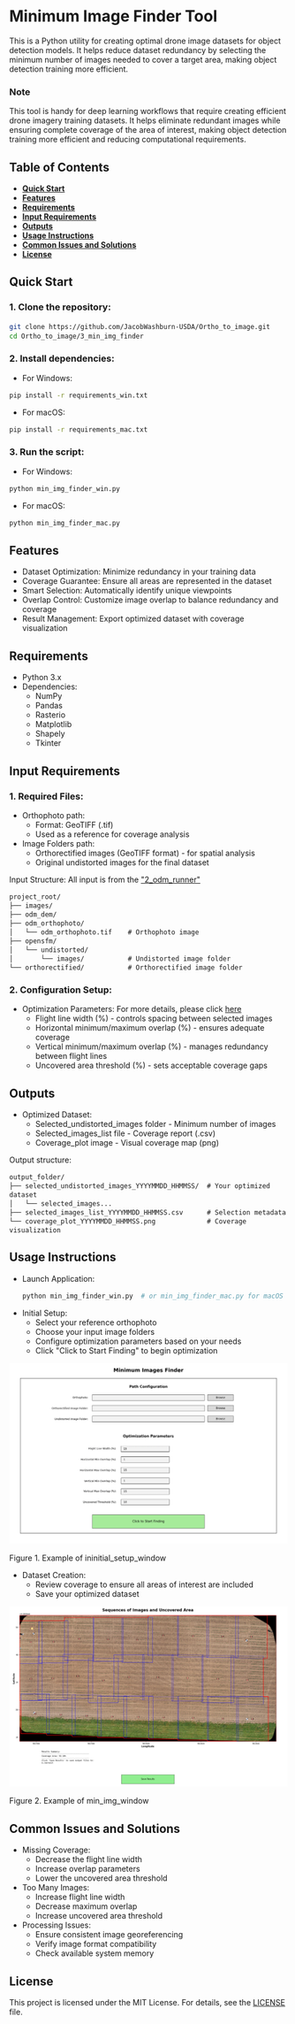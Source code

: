# **Minimum Image Finder Tool**

This is a Python utility for creating optimal drone image datasets for object detection models. It helps reduce dataset redundancy by selecting the minimum number of images needed to cover a target area, making object detection training more efficient.

### **Note**
This tool is handy for deep learning workflows that require creating efficient drone imagery training datasets. It helps eliminate redundant images while ensuring complete coverage of the area of interest, making object detection training more efficient and reducing computational requirements.

## Table of Contents
- [**Quick Start**](#quick-start)
- [**Features**](#features)
- [**Requirements**](#requirements)
- [**Input Requirements**](#input-requirements)
- [**Outputs**](#outputs)
- [**Usage Instructions**](#usage-instructions)
- [**Common Issues and Solutions**](#common-issues-and-solutions)
- [**License**](#license)

## Quick Start

### 1. Clone the repository:
```bash
git clone https://github.com/JacobWashburn-USDA/Ortho_to_image.git
cd Ortho_to_image/3_min_img_finder
```

### 2. Install dependencies:

- For Windows:
```bash
pip install -r requirements_win.txt
```

- For macOS:
```bash
pip install -r requirements_mac.txt
```

### 3. Run the script:

- For Windows:
```bash
python min_img_finder_win.py
```

- For macOS:
```bash
python min_img_finder_mac.py
```

## **Features**

- Dataset Optimization: Minimize redundancy in your training data
- Coverage Guarantee: Ensure all areas are represented in the dataset
- Smart Selection: Automatically identify unique viewpoints
- Overlap Control: Customize image overlap to balance redundancy and coverage
- Result Management: Export optimized dataset with coverage visualization

## **Requirements**

- Python 3.x
- Dependencies:
  - NumPy
  - Pandas
  - Rasterio
  - Matplotlib
  - Shapely
  - Tkinter

## **Input Requirements**

### 1. Required Files:
- Orthophoto path:
   - Format: GeoTIFF (.tif)
   - Used as a reference for coverage analysis
- Image Folders path:
   - Orthorectified images (GeoTIFF format) - for spatial analysis
   - Original undistorted images for the final dataset

Input Structure: All input is from the ["2_odm_runner"](https://github.com/JacobWashburn-USDA/MatchPlant/tree/main/2_odm_runner)
```
project_root/
├── images/                     
├── odm_dem/                   
├── odm_orthophoto/
│   └── odm_orthophoto.tif    # Orthophoto image
├── opensfm/                   
│   └── undistorted/         
│       └── images/           # Undistorted image folder
└── orthorectified/           # Orthorectified image folder
```

### 2. Configuration Setup:
   
- Optimization Parameters: For more details, please click [here](https://github.com/JacobWashburn-USDA/MatchPlant/blob/main/3_min_img_finder/configuration_parameters_guide.md)
   - Flight line width (%) - controls spacing between selected images
   - Horizontal minimum/maximum overlap (%) - ensures adequate coverage
   - Vertical minimum/maximum overlap (%) - manages redundancy between flight lines
   - Uncovered area threshold (%) - sets acceptable coverage gaps

## **Outputs**

- Optimized Dataset:
   - Selected_undistorted_images folder - Minimum number of images
   - Selected_images_list file - Coverage report (.csv)
   - Coverage_plot image - Visual coverage map (png)

Output structure:
```
output_folder/
├── selected_undistorted_images_YYYYMMDD_HHMMSS/  # Your optimized dataset
│   └── selected_images...
├── selected_images_list_YYYYMMDD_HHMMSS.csv      # Selection metadata
└── coverage_plot_YYYYMMDD_HHMMSS.png             # Coverage visualization
```

## **Usage Instructions**

- Launch Application:
   ```python
   python min_img_finder_win.py  # or min_img_finder_mac.py for macOS
   ```
- Initial Setup:
   - Select your reference orthophoto
   - Choose your input image folders
   - Configure optimization parameters based on your needs
   - Click "Click to Start Finding" to begin optimization
  
![image](https://github.com/JacobWashburn-USDA/MatchPlant/blob/main/3_min_img_finder/images/img_1.png?raw=true)

Figure 1. Example of ininitial_setup_window
- Dataset Creation:
   - Review coverage to ensure all areas of interest are included
   - Save your optimized dataset
  
![image](https://github.com/JacobWashburn-USDA/MatchPlant/blob/main/3_min_img_finder/images/img_2.png?raw=true)

Figure 2. Example of min_img_window

## **Common Issues and Solutions**

- Missing Coverage:
   - Decrease the flight line width
   - Increase overlap parameters
   - Lower the uncovered area threshold
- Too Many Images:
   - Increase flight line width
   - Decrease maximum overlap
   - Increase uncovered area threshold
- Processing Issues:
   - Ensure consistent image georeferencing
   - Verify image format compatibility
   - Check available system memory

## **License**

This project is licensed under the MIT License. For details, see the [LICENSE](https://github.com/JacobWashburn-USDA/MatchPlant/blob/main/LICENSE) file.
